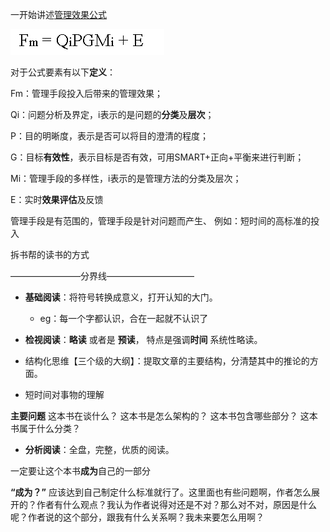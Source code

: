一开始讲述[管理效果公式](http://blog.hiddenwangcc.com/archives/2780)

![](./_image/2017-03-31-22-21-17.jpg)


对于公式要素有以下**定义**：

Fm：管理手段投入后带来的管理效果；

Qi：问题分析及界定，i表示的是问题的**分类**及**层次**；

P：目的明晰度，表示是否可以将目的澄清的程度；

G：目标**有效性**，表示目标是否有效，可用SMART+正向+平衡来进行判断；

Mi：管理手段的多样性，i表示的是管理方法的分类及层次；

E：实时**效果评估**及反馈

管理手段是有范围的，管理手段是针对问题而产生、
例如：短时间的高标准的投入

拆书帮的读书的方式

————————分界线——————————
- **基础阅读**：将符号转换成意义，打开认知的大门。
  - eg：每一个字都认识，合在一起就不认识了

- **检视阅读**：**略读** 或者是 **预读**， 特点是强调**时间** 系统性略读。
 - 结构化思维【三个级的大纲】：提取文章的主要结构，分清楚其中的推论的方面。
 - 短时间对事物的理解

**主要问题**
这本书在谈什么？
这本书是怎么架构的？
这本书包含哪些部分？
这本书属于什么分类？


- **分析阅读**：全盘，完整，优质的阅读。

一定要让这个本书**成为**自己的一部分

**“成为？”**
应该达到自己制定什么标准就行了。这里面也有些问题啊，作者怎么展开的？作者有什么观点？我认为作者说得对还是不对？那么对不对，原因是什么呢？作者说的这个部分，跟我有什么关系啊？我未来要怎么用啊？




